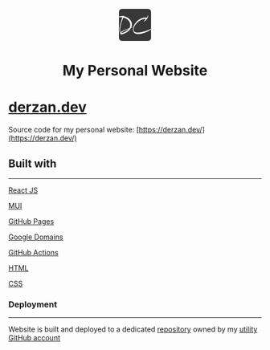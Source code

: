 <p align="center">
  <a href="https://derzan.dev">
    <img alt="Blog" src="https://raw.githubusercontent.com/MiTo0o/MiTo0o.github.io/main/public/android-chrome-512x512.png" width="64" />
  </a>
</p>
<h1 align="center">
  My Personal Website
</h1>

# [derzan.dev](https://derzan.dev/)

Source code for my personal website: [https://derzan.dev/](https://derzan.dev/)

## Built with

---

[React JS](https://reactjs.org/)

[MUI](https://mui.com/)

[GitHub Pages](https://pages.github.com/)

[Google Domains](https://domains.google/)

[GitHub Actions](https://github.com/features/actions)

[HTML](https://developer.mozilla.org/en-US/docs/Web/HTML)

[CSS](https://developer.mozilla.org/en-US/docs/Web/CSS)

### Deployment

---

Website is built and deployed to a dedicated [repository](https://github.com/Bobby-The-Builder/derzan.dev) owned by my [utility GitHub account](https://github.com/Bobby-The-Builder)
